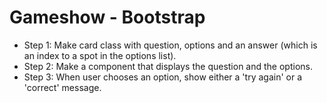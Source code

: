# Gameshow - Bootstrap

- Step 1: Make card class with question, options and an answer (which is an index to a spot in the options list).
- Step 2: Make a component that displays the question and the options.
- Step 3: When user chooses an option, show either a 'try again' or a 'correct' message.